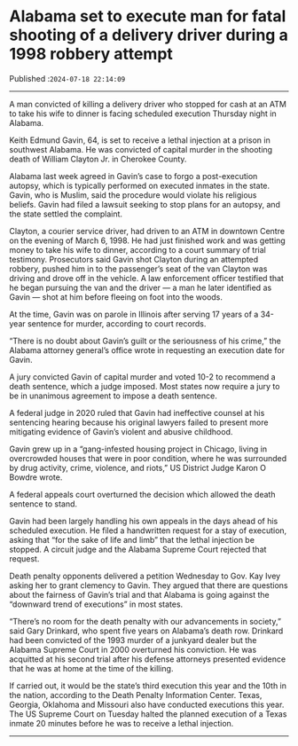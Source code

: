 # Alabama set to execute man for fatal shooting of a delivery driver during a 1998 robbery attempt

Published :`2024-07-18 22:14:09`

---

A man convicted of killing a delivery driver who stopped for cash at an ATM to take his wife to dinner is facing scheduled execution Thursday night in Alabama.

Keith Edmund Gavin, 64, is set to receive a lethal injection at a prison in southwest Alabama. He was convicted of capital murder in the shooting death of William Clayton Jr. in Cherokee County.

Alabama last week agreed in Gavin’s case to forgo a post-execution autopsy, which is typically performed on executed inmates in the state. Gavin, who is Muslim, said the procedure would violate his religious beliefs. Gavin had filed a lawsuit seeking to stop plans for an autopsy, and the state settled the complaint.

Clayton, a courier service driver, had driven to an ATM in downtown Centre on the evening of March 6, 1998. He had just finished work and was getting money to take his wife to dinner, according to a court summary of trial testimony. Prosecutors said Gavin shot Clayton during an attempted robbery, pushed him in to the passenger’s seat of the van Clayton was driving and drove off in the vehicle. A law enforcement officer testified that he began pursuing the van and the driver — a man he later identified as Gavin — shot at him before fleeing on foot into the woods.

At the time, Gavin was on parole in Illinois after serving 17 years of a 34-year sentence for murder, according to court records.

“There is no doubt about Gavin’s guilt or the seriousness of his crime,” the Alabama attorney general’s office wrote in requesting an execution date for Gavin.

A jury convicted Gavin of capital murder and voted 10-2 to recommend a death sentence, which a judge imposed. Most states now require a jury to be in unanimous agreement to impose a death sentence.

A federal judge in 2020 ruled that Gavin had ineffective counsel at his sentencing hearing because his original lawyers failed to present more mitigating evidence of Gavin’s violent and abusive childhood.

Gavin grew up in a “gang-infested housing project in Chicago, living in overcrowded houses that were in poor condition, where he was surrounded by drug activity, crime, violence, and riots,” US District Judge Karon O Bowdre wrote.

A federal appeals court overturned the decision which allowed the death sentence to stand.

Gavin had been largely handling his own appeals in the days ahead of his scheduled execution. He filed a handwritten request for a stay of execution, asking that “for the sake of life and limb” that the lethal injection be stopped. A circuit judge and the Alabama Supreme Court rejected that request.

Death penalty opponents delivered a petition Wednesday to Gov. Kay Ivey asking her to grant clemency to Gavin. They argued that there are questions about the fairness of Gavin’s trial and that Alabama is going against the “downward trend of executions” in most states.

“There’s no room for the death penalty with our advancements in society,” said Gary Drinkard, who spent five years on Alabama’s death row. Drinkard had been convicted of the 1993 murder of a junkyard dealer but the Alabama Supreme Court in 2000 overturned his conviction. He was acquitted at his second trial after his defense attorneys presented evidence that he was at home at the time of the killing.

If carried out, it would be the state’s third execution this year and the 10th in the nation, according to the Death Penalty Information Center. Texas, Georgia, Oklahoma and Missouri also have conducted executions this year. The US Supreme Court on Tuesday halted the planned execution of a Texas inmate 20 minutes before he was to receive a lethal injection.

---

